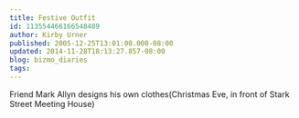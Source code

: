 ```yaml
---
title: Festive Outfit
id: 113554466166548489
author: Kirby Urner
published: 2005-12-25T13:01:00.000-08:00
updated: 2014-11-28T18:13:27.857-08:00
blog: bizmo_diaries
tags: 
---
```


[](http://photos1.blogger.com/blogger/1134/545/1600/mark.0.jpg)
Friend Mark Allyn designs his own clothes(Christmas Eve, in front of Stark Street Meeting House)